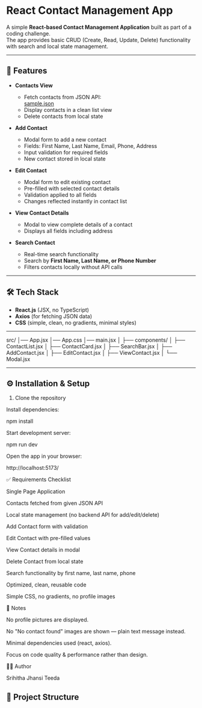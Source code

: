 # React Contact Management App

A simple **React-based Contact Management Application** built as part of a coding challenge.  
The app provides basic CRUD (Create, Read, Update, Delete) functionality with search and local state management.

---

## 🚀 Features

- **Contacts View**
  - Fetch contacts from JSON API:  
    [sample.json](https://raw.githubusercontent.com/BitcotDev/fresher-machin-test/main/json/sample.json)  
  - Display contacts in a clean list view  
  - Delete contacts from local state  

- **Add Contact**
  - Modal form to add a new contact  
  - Fields: First Name, Last Name, Email, Phone, Address  
  - Input validation for required fields  
  - New contact stored in local state  

- **Edit Contact**
  - Modal form to edit existing contact  
  - Pre-filled with selected contact details  
  - Validation applied to all fields  
  - Changes reflected instantly in contact list  

- **View Contact Details**
  - Modal to view complete details of a contact  
  - Displays all fields including address  

- **Search Contact**
  - Real-time search functionality  
  - Search by **First Name, Last Name, or Phone Number**  
  - Filters contacts locally without API calls  

---

## 🛠️ Tech Stack

- **React.js** (JSX, no TypeScript)  
- **Axios** (for fetching JSON data)  
- **CSS** (simple, clean, no gradients, minimal styles)  

---
src/
│── App.jsx
│── App.css
│── main.jsx
│
├── components/
│ ├── ContactList.jsx
│ ├── ContactCard.jsx
│ ├── SearchBar.jsx
│ ├── AddContact.jsx
│ ├── EditContact.jsx
│ ├── ViewContact.jsx
│ └── Modal.jsx


---

## ⚙️ Installation & Setup

1. Clone the repository


Install dependencies:

npm install


Start development server:

npm run dev


Open the app in your browser:

http://localhost:5173/

✅ Requirements Checklist

 Single Page Application

 Contacts fetched from given JSON API

 Local state management (no backend API for add/edit/delete)

 Add Contact form with validation

 Edit Contact with pre-filled values

 View Contact details in modal

 Delete Contact from local state

 Search functionality by first name, last name, phone

 Optimized, clean, reusable code

 Simple CSS, no gradients, no profile images

📌 Notes

No profile pictures are displayed.

No "No contact found" images are shown — plain text message instead.

Minimal dependencies used (react, axios).

Focus on code quality & performance rather than design.

👩‍💻 Author

Srihitha Jhansi Teeda

## 📂 Project Structure

